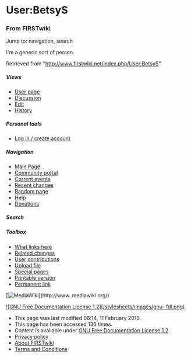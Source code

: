 # User:BetsyS

### From FIRSTwiki

Jump to: navigation, search

I'm a generic sort of person.

Retrieved from "<http://www.firstwiki.net/index.php/User:BetsyS>"

##### Views

  * [User page](/index.php/User:BetsyS)
  * [Discussion](/index.php?title=User_talk:BetsyS&action=edit)
  * [Edit](/index.php?title=User:BetsyS&action=edit)
  * [History](/index.php?title=User:BetsyS&action=history)

##### Personal tools

  * [Log in / create account](/index.php?title=Special:Userlogin&returnto=User:BetsyS)

[](/index.php/Main_Page "Main Page" )

##### Navigation

  * [Main Page](/index.php/Main_Page)
  * [Community portal](/index.php/FIRSTwiki:Community_portal)
  * [Current events](/index.php/Current_events)
  * [Recent changes](/index.php/Special:Recentchanges)
  * [Random page](/index.php/Special:Random)
  * [Help](/index.php/FIRSTwiki:Help)
  * [Donations](/index.php/FIRSTwiki:Site_support)

##### Search



##### Toolbox

  * [What links here](/index.php/Special:Whatlinkshere/User:BetsyS)
  * [Related changes](/index.php/Special:Recentchangeslinked/User:BetsyS)
  * [User contributions](/index.php/Special:Contributions/BetsyS)
  * [Upload file](/index.php/Special:Upload)
  * [Special pages](/index.php/Special:Specialpages)
  * [Printable version](/index.php?title=User:BetsyS&printable=yes)
  * [Permanent link](/index.php?title=User:BetsyS&oldid=75048)

[![MediaWiki](/skins/common/images/poweredby_mediawiki_88x31.png)](http://www.
mediawiki.org/)

[![GNU Free Documentation License 1.2](/stylesheets/images/gnu-
fdl.png)](http://www.gnu.org/copyleft/fdl.html)

  * This page was last modified 06:14, 11 February 2010.
  * This page has been accessed 136 times.
  * Content is available under [GNU Free Documentation License 1.2](http://www.gnu.org/copyleft/fdl.html "http://www.gnu.org/copyleft/fdl.html" ).
  * [Privacy policy](/index.php/FIRSTwiki:Privacy_policy "FIRSTwiki:Privacy policy" )
  * [About FIRSTwiki](/index.php/FIRSTwiki:About "FIRSTwiki:About" )
  * [Terms and Conditions](/index.php/FIRSTwiki:Terms_and_conditions "FIRSTwiki:Terms and conditions" )

